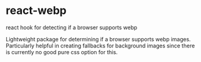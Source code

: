 # react-webp
react hook for detecting if a browser supports webp

Lightweight package for determining if a browser supports webp images. Particularly helpful in creating fallbacks for background images since there is currently no good pure css option for this. 
